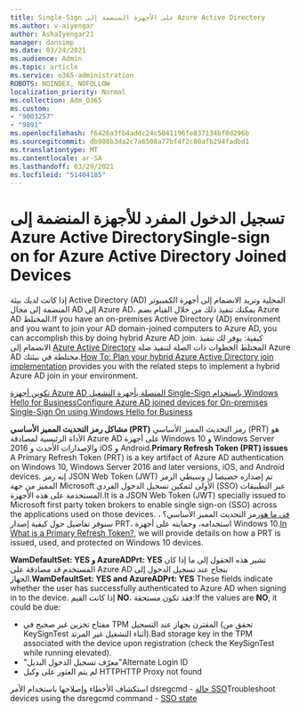 ```yaml
---
title: Single-Sign على الأجهزة المنضمة إلى Azure Active Directory
ms.author: v-aiyengar
author: AshaIyengar21
manager: dansimp
ms.date: 03/24/2021
ms.audience: Admin
ms.topic: article
ms.service: o365-administration
ROBOTS: NOINDEX, NOFOLLOW
localization_priority: Normal
ms.collection: Adm_O365
ms.custom:
- "9003257"
- "9891"
ms.openlocfilehash: f6426a3fb4addc24c5041196fe837134bf0d296b
ms.sourcegitcommit: db908b3da2c7a6508a77bf4f2c80afb294fadbd1
ms.translationtype: MT
ms.contentlocale: ar-SA
ms.lasthandoff: 03/29/2021
ms.locfileid: "51404185"
---
```

# <a name="single-sign-on-for-azure-active-directory-joined-devices"></a><span data-ttu-id="64a09-102">تسجيل الدخول المفرد للأجهزة المنضمة إلى Azure Active Directory</span><span class="sxs-lookup"><span data-stu-id="64a09-102">Single-sign on for Azure Active Directory Joined Devices</span></span>

<span data-ttu-id="64a09-103">إذا كانت لديك بيئة Active Directory (AD) المحلية وتريد الانضمام إلى أجهزة الكمبيوتر المنضمة إلى مجال AD إلى Azure AD، يمكنك تنفيذ ذلك من خلال القيام بضم Azure AD المختلط.</span><span class="sxs-lookup"><span data-stu-id="64a09-103">If you have an on-premises Active Directory (AD) environment and you want to join your AD domain-joined computers to Azure AD, you can accomplish this by doing hybrid Azure AD join.</span></span> <span data-ttu-id="64a09-104">كيفية: يوفر لك تنفيذ الانضمام إلى [Azure Active Directory](https://docs.microsoft.com/azure/active-directory/devices/hybrid-azuread-join-plan) المختلط الخطوات ذات الصلة لتنفيذ صلة Azure AD مختلطة في بيئتك.</span><span class="sxs-lookup"><span data-stu-id="64a09-104">[How To: Plan your hybrid Azure Active Directory join implementation](https://docs.microsoft.com/azure/active-directory/devices/hybrid-azuread-join-plan) provides you with the related steps to implement a hybrid Azure AD join in your environment.</span></span>

[<span data-ttu-id="64a09-105">تكوين أجهزة Azure AD المتصلة بأجهزة التشغيل Single-Sign باستخدام Windows Hello for Business</span><span class="sxs-lookup"><span data-stu-id="64a09-105">Configure Azure AD joined devices for On-premises Single-Sign On using Windows Hello for Business</span></span>](https://docs.microsoft.com/azure/active-directory/devices/hybrid-azuread-join-plan) 

<span data-ttu-id="64a09-106">**مشاكل رمز التحديث المميز الأساسي (PRT)** رمز التحديث المميز الأساسي (PRT) هو الأداة الرئيسية لمصادقة Azure AD على أجهزة Windows 10 و Windows Server 2016 والإصدارات الأحدث و iOS و Android.</span><span class="sxs-lookup"><span data-stu-id="64a09-106">**Primary Refresh Token (PRT) issues** A Primary Refresh Token (PRT) is a key artifact of Azure AD authentication on Windows 10, Windows Server 2016 and later versions, iOS, and Android devices.</span></span> <span data-ttu-id="64a09-107">إنه رمز JSON Web Token (JWT) تم إصداره خصيصا ل وسيطي الرمز المميز من جهة Microsoft الأولى لتمكين تسجيل الدخول الفردي (SSO) عبر التطبيقات المستخدمة على هذه الأجهزة.</span><span class="sxs-lookup"><span data-stu-id="64a09-107">It is a JSON Web Token (JWT) specially issued to Microsoft first party token brokers to enable single sign-on (SSO) across the applications used on those devices.</span></span> <span data-ttu-id="64a09-108">[في ما هو](https://docs.microsoft.com/azure/active-directory/devices/concept-primary-refresh-token)رمز التحديث المميز الأساسي؟ ، سنوفر تفاصيل حول كيفية إصدار PRT، استخدامه، وحمايته على أجهزة Windows 10.</span><span class="sxs-lookup"><span data-stu-id="64a09-108">[In What is a Primary Refresh Token?](https://docs.microsoft.com/azure/active-directory/devices/concept-primary-refresh-token), we will provide details on how a PRT is issued, used, and protected on Windows 10 devices.</span></span>

<span data-ttu-id="64a09-109">**WamDefaultSet: YES و AzureADPrt: YES** تشير هذه الحقول إلى ما إذا كان المستخدم قد مصادقة على Azure AD بنجاح عند تسجيل الدخول إلى الجهاز.</span><span class="sxs-lookup"><span data-stu-id="64a09-109">**WamDefaultSet: YES and AzureADPrt: YES** These fields indicate whether the user has successfully authenticated to Azure AD when signing in to the device.</span></span> <span data-ttu-id="64a09-110">إذا كانت القيم **NO**، فقد تكون مستحقة:</span><span class="sxs-lookup"><span data-stu-id="64a09-110">If the values are **NO**, it could be due:</span></span>

- <span data-ttu-id="64a09-111">مفتاح تخزين غير صحيح في TPM المقترن بجهاز عند التسجيل (تحقق من KeySignTest أثناء التشغيل غير المرتد).</span><span class="sxs-lookup"><span data-stu-id="64a09-111">Bad storage key in the TPM associated with the device upon registration (check the KeySignTest while running elevated).</span></span>
- <span data-ttu-id="64a09-112">"معرّف تسجيل الدخول البديل"</span><span class="sxs-lookup"><span data-stu-id="64a09-112">Alternate Login ID</span></span>
- <span data-ttu-id="64a09-113">لم يتم العثور على وكيل HTTP</span><span class="sxs-lookup"><span data-stu-id="64a09-113">HTTP Proxy not found</span></span>

<span data-ttu-id="64a09-114">استكشاف الأخطاء وإصلاحها باستخدام الأمر dsregcmd - [حالة SSO](https://docs.microsoft.com/azure/active-directory/devices/troubleshoot-device-dsregcmd#sso-state)</span><span class="sxs-lookup"><span data-stu-id="64a09-114">Troubleshoot devices using the dsregcmd command - [SSO state](https://docs.microsoft.com/azure/active-directory/devices/troubleshoot-device-dsregcmd#sso-state)</span></span>
